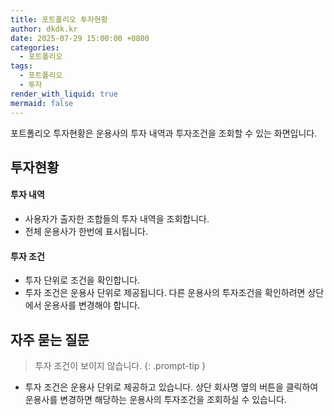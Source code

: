```yaml
---
title: 포트폴리오 투자현황
author: dkdk.kr
date: 2025-07-29 15:00:00 +0800
categories:
  - 포트폴리오
tags:
  - 포트폴리오
  - 투자
render_with_liquid: true
mermaid: false
---
```

포트폴리오 투자현황은 운용사의 투자 내역과 투자조건을 조회할 수 있는 화면입니다.
## 투자현황
#### 투자 내역
- 사용자가 출자한 조합들의 투자 내역을 조회합니다. 
- 전체 운용사가 한번에 표시됩니다.
#### 투자 조건
- 투자 단위로 조건을 확인합니다.
- 투자 조건은 운용사 단위로 제공됩니다. 다른 운용사의 투자조건을 확인하려면 상단에서 운용사를 변경해야 합니다.

## 자주 묻는 질문

> 투자 조건이 보이지 않습니다. 
{: .prompt-tip }
- 투자 조건은 운용사 단위로 제공하고 있습니다. 상단 회사명 옆의 버튼을 클릭하여 운용사를 변경하면 해당하는 운용사의 투자조건을 조회하실 수 있습니다. 